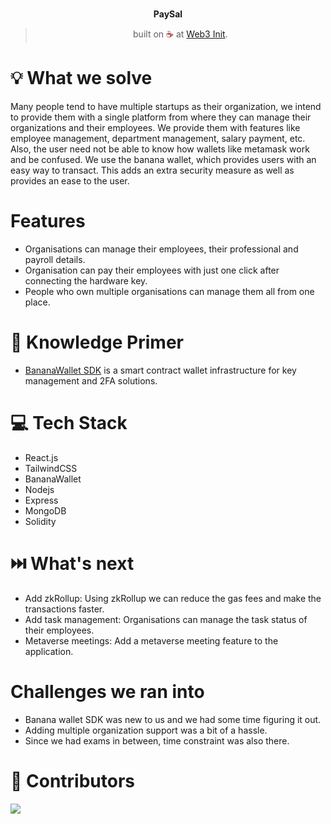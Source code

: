 
<br>
<p align="center">
<b>PaySal
<br></b>
</p>
<blockquote align="center">built on <span style="color: #8b0000;">☕</span> at <a href="https://ethforall.devfolio.co/">Web3 Init</a>.</blockquote>

# 💡 **What we solve**

Many people tend to have multiple startups as their organization, we intend to provide them with a single platform from where they can manage their organizations and their employees.
We provide them with features like employee management, department management, salary payment, etc.
Also, the user need not be able to know how wallets like metamask work and be confused. We use the banana wallet, which provides users with an easy way to transact. This adds an extra security measure as well as provides an ease to the user.

# Features
- Organisations can manage their employees, their professional and payroll details.
- Organisation can pay their employees with just one click after connecting the hardware key.
- People who own multiple organisations can manage them all from one place.

# 🧠 Knowledge Primer

- [BananaWallet SDK](https://banana-wallet-docs.rizelabs.io/) is a smart contract wallet infrastructure for key management and 2FA solutions.

# 💻 Tech Stack

- React.js
- TailwindCSS
- BananaWallet
- Nodejs
- Express
- MongoDB
- Solidity

# ⏭️ What's next

- Add zkRollup: Using zkRollup we can reduce the gas fees and make the transactions faster.
- Add task management: Organisations can manage the task status of their employees.
- Metaverse meetings: Add a metaverse meeting feature to the application.

#   Challenges we ran into

- Banana wallet SDK was new to us and we had some time figuring it out.
- Adding multiple organization support was a bit of a hassle.
- Since we had exams in between, time constraint was also there.

# 🤝 Contributors
<a href="https://github.com/karanpargal/paysal/graphs/contributors">
  <img src="https://contrib.rocks/image?repo=karanpargal/paysal" />
</a>
